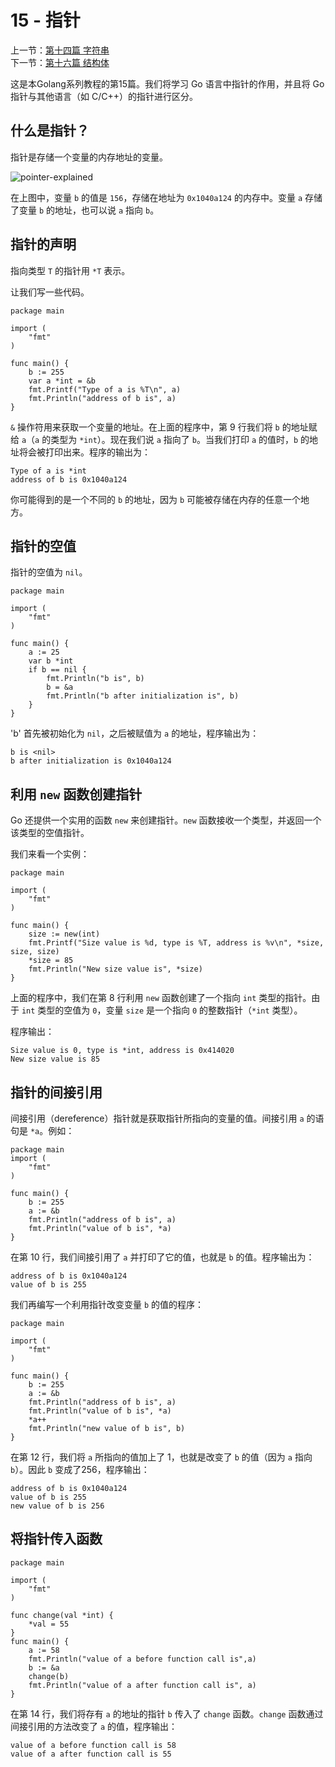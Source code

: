 
15 - 指针  
========================

上一节：[第十四篇 字符串](/docs/golang_tutorial_14.md)   
下一节：[第十六篇 结构体](/docs/golang_tutorial_16.md)  

这是本Golang系列教程的第15篇。我们将学习 Go 语言中指针的作用，并且将 Go 指针与其他语言（如 C/C++）的指针进行区分。

## 什么是指针？

指针是存储一个变量的内存地址的变量。  

![pointer-explained](../images/pointer-explained.png)  

在上图中，变量 `b` 的值是 `156`，存储在地址为 `0x1040a124` 的内存中。变量 `a` 存储了变量 `b` 的地址，也可以说 `a` 指向 `b`。  

## 指针的声明  

指向类型 `T` 的指针用 `*T` 表示。  

让我们写一些代码。

```golang
package main

import (  
    "fmt"
)

func main() {  
    b := 255
    var a *int = &b
    fmt.Printf("Type of a is %T\n", a)
    fmt.Println("address of b is", a)
}
```

`&` 操作符用来获取一个变量的地址。在上面的程序中，第 9 行我们将 `b` 的地址赋给 `a`（`a` 的类型为 `*int`）。现在我们说 `a` 指向了 `b`。当我们打印 `a` 的值时，`b` 的地址将会被打印出来。程序的输出为：

```
Type of a is *int
address of b is 0x1040a124
```

你可能得到的是一个不同的 `b` 的地址，因为 `b` 可能被存储在内存的任意一个地方。  

## 指针的空值  

指针的空值为 `nil`。  

```golang
package main

import (  
    "fmt"
)

func main() {  
    a := 25
    var b *int
    if b == nil {
        fmt.Println("b is", b)
        b = &a
        fmt.Println("b after initialization is", b)
    }
}
```

'b' 首先被初始化为 `nil`，之后被赋值为 `a` 的地址，程序输出为：

```golang
b is <nil>  
b after initialization is 0x1040a124
```

## 利用 `new` 函数创建指针

Go 还提供一个实用的函数 `new` 来创建指针。`new` 函数接收一个类型，并返回一个该类型的空值指针。

我们来看一个实例：

```golang
package main

import (  
    "fmt"
)

func main() {  
    size := new(int)
    fmt.Printf("Size value is %d, type is %T, address is %v\n", *size, size, size)
    *size = 85
    fmt.Println("New size value is", *size)
}
```

上面的程序中，我们在第 8 行利用 `new` 函数创建了一个指向 `int` 类型的指针。由于 `int` 类型的空值为 `0`，变量 `size` 是一个指向 `0` 的整数指针（`*int` 类型）。

程序输出：

```golang
Size value is 0, type is *int, address is 0x414020  
New size value is 85
```

## 指针的间接引用

间接引用（dereference）指针就是获取指针所指向的变量的值。间接引用 `a` 的语句是 `*a`。例如：

```golang
package main  
import (  
    "fmt"
)

func main() {  
    b := 255
    a := &b
    fmt.Println("address of b is", a)
    fmt.Println("value of b is", *a)
}
```

在第 10 行，我们间接引用了 `a` 并打印了它的值，也就是 `b` 的值。程序输出为：

```golang
address of b is 0x1040a124  
value of b is 255  
```

我们再编写一个利用指针改变变量 `b` 的值的程序：

```golang
package main

import (  
    "fmt"
)

func main() {  
    b := 255
    a := &b
    fmt.Println("address of b is", a)
    fmt.Println("value of b is", *a)
    *a++
    fmt.Println("new value of b is", b)
}
```

在第 12 行，我们将 `a` 所指向的值加上了 1，也就是改变了 `b` 的值（因为 `a` 指向 `b`）。因此 `b` 变成了256，程序输出：

```golang
address of b is 0x1040a124  
value of b is 255  
new value of b is 256  
```

## 将指针传入函数

```golang
package main

import (  
    "fmt"
)

func change(val *int) {  
    *val = 55
}
func main() {  
    a := 58
    fmt.Println("value of a before function call is",a)
    b := &a
    change(b)
    fmt.Println("value of a after function call is", a)
}
```

在第 14 行，我们将存有 `a` 的地址的指针 `b` 传入了 `change` 函数。`change` 函数通过间接引用的方法改变了 `a` 的值，程序输出：

```golang
value of a before function call is 58  
value of a after function call is 55 
```

